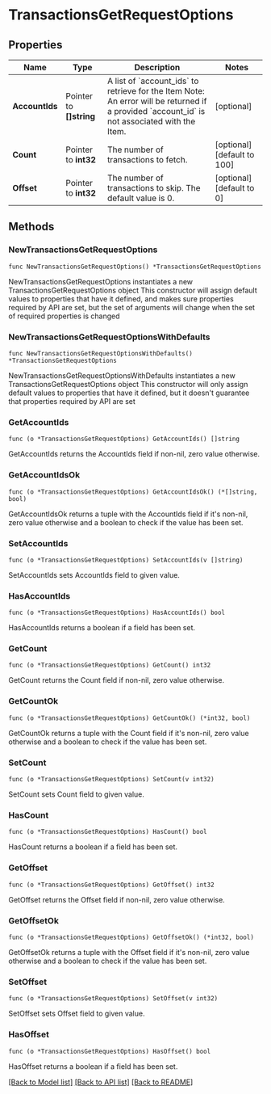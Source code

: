 # TransactionsGetRequestOptions

## Properties

Name | Type | Description | Notes
------------ | ------------- | ------------- | -------------
**AccountIds** | Pointer to **[]string** | A list of &#x60;account_ids&#x60; to retrieve for the Item  Note: An error will be returned if a provided &#x60;account_id&#x60; is not associated with the Item. | [optional] 
**Count** | Pointer to **int32** | The number of transactions to fetch. | [optional] [default to 100]
**Offset** | Pointer to **int32** | The number of transactions to skip. The default value is 0. | [optional] [default to 0]

## Methods

### NewTransactionsGetRequestOptions

`func NewTransactionsGetRequestOptions() *TransactionsGetRequestOptions`

NewTransactionsGetRequestOptions instantiates a new TransactionsGetRequestOptions object
This constructor will assign default values to properties that have it defined,
and makes sure properties required by API are set, but the set of arguments
will change when the set of required properties is changed

### NewTransactionsGetRequestOptionsWithDefaults

`func NewTransactionsGetRequestOptionsWithDefaults() *TransactionsGetRequestOptions`

NewTransactionsGetRequestOptionsWithDefaults instantiates a new TransactionsGetRequestOptions object
This constructor will only assign default values to properties that have it defined,
but it doesn't guarantee that properties required by API are set

### GetAccountIds

`func (o *TransactionsGetRequestOptions) GetAccountIds() []string`

GetAccountIds returns the AccountIds field if non-nil, zero value otherwise.

### GetAccountIdsOk

`func (o *TransactionsGetRequestOptions) GetAccountIdsOk() (*[]string, bool)`

GetAccountIdsOk returns a tuple with the AccountIds field if it's non-nil, zero value otherwise
and a boolean to check if the value has been set.

### SetAccountIds

`func (o *TransactionsGetRequestOptions) SetAccountIds(v []string)`

SetAccountIds sets AccountIds field to given value.

### HasAccountIds

`func (o *TransactionsGetRequestOptions) HasAccountIds() bool`

HasAccountIds returns a boolean if a field has been set.

### GetCount

`func (o *TransactionsGetRequestOptions) GetCount() int32`

GetCount returns the Count field if non-nil, zero value otherwise.

### GetCountOk

`func (o *TransactionsGetRequestOptions) GetCountOk() (*int32, bool)`

GetCountOk returns a tuple with the Count field if it's non-nil, zero value otherwise
and a boolean to check if the value has been set.

### SetCount

`func (o *TransactionsGetRequestOptions) SetCount(v int32)`

SetCount sets Count field to given value.

### HasCount

`func (o *TransactionsGetRequestOptions) HasCount() bool`

HasCount returns a boolean if a field has been set.

### GetOffset

`func (o *TransactionsGetRequestOptions) GetOffset() int32`

GetOffset returns the Offset field if non-nil, zero value otherwise.

### GetOffsetOk

`func (o *TransactionsGetRequestOptions) GetOffsetOk() (*int32, bool)`

GetOffsetOk returns a tuple with the Offset field if it's non-nil, zero value otherwise
and a boolean to check if the value has been set.

### SetOffset

`func (o *TransactionsGetRequestOptions) SetOffset(v int32)`

SetOffset sets Offset field to given value.

### HasOffset

`func (o *TransactionsGetRequestOptions) HasOffset() bool`

HasOffset returns a boolean if a field has been set.


[[Back to Model list]](../README.md#documentation-for-models) [[Back to API list]](../README.md#documentation-for-api-endpoints) [[Back to README]](../README.md)


